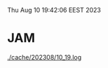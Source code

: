Thu Aug 10 19:42:06 EEST 2023
# JAM
<a href='./cache/202308/10_19.log'>./cache/202308/10_19.log</a>
